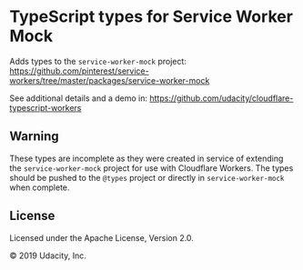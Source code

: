 # TypeScript types for Service Worker Mock

Adds types to the `service-worker-mock` project:
https://github.com/pinterest/service-workers/tree/master/packages/service-worker-mock

See additional details and a demo in:
https://github.com/udacity/cloudflare-typescript-workers

## Warning

These types are incomplete as they were created in service of extending the
`service-worker-mock` project for use with Cloudflare Workers. The types should
be pushed to the `@types` project or directly in `service-worker-mock` when
complete.

## License

Licensed under the Apache License, Version 2.0.

© 2019 Udacity, Inc.
